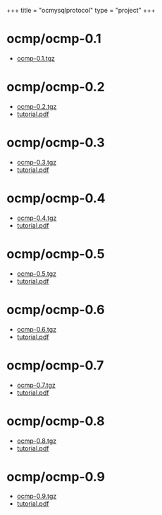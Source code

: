+++
title = "ocmysqlprotocol"
type = "project"
+++

# ocmp/ocmp-0.1
* [ocmp-0.1.tgz](/ocmysqlprotocol/ocmp/ocmp-0.1/ocmp-0.1.tgz)

# ocmp/ocmp-0.2
* [ocmp-0.2.tgz](/ocmysqlprotocol/ocmp/ocmp-0.2/ocmp-0.2.tgz)
* [tutorial.pdf](/ocmysqlprotocol/ocmp/ocmp-0.2/tutorial.pdf)

# ocmp/ocmp-0.3
* [ocmp-0.3.tgz](/ocmysqlprotocol/ocmp/ocmp-0.3/ocmp-0.3.tgz)
* [tutorial.pdf](/ocmysqlprotocol/ocmp/ocmp-0.3/tutorial.pdf)

# ocmp/ocmp-0.4
* [ocmp-0.4.tgz](/ocmysqlprotocol/ocmp/ocmp-0.4/ocmp-0.4.tgz)
* [tutorial.pdf](/ocmysqlprotocol/ocmp/ocmp-0.4/tutorial.pdf)

# ocmp/ocmp-0.5
* [ocmp-0.5.tgz](/ocmysqlprotocol/ocmp/ocmp-0.5/ocmp-0.5.tgz)
* [tutorial.pdf](/ocmysqlprotocol/ocmp/ocmp-0.5/tutorial.pdf)

# ocmp/ocmp-0.6
* [ocmp-0.6.tgz](/ocmysqlprotocol/ocmp/ocmp-0.6/ocmp-0.6.tgz)
* [tutorial.pdf](/ocmysqlprotocol/ocmp/ocmp-0.6/tutorial.pdf)

# ocmp/ocmp-0.7
* [ocmp-0.7.tgz](/ocmysqlprotocol/ocmp/ocmp-0.7/ocmp-0.7.tgz)
* [tutorial.pdf](/ocmysqlprotocol/ocmp/ocmp-0.7/tutorial.pdf)

# ocmp/ocmp-0.8
* [ocmp-0.8.tgz](/ocmysqlprotocol/ocmp/ocmp-0.8/ocmp-0.8.tgz)
* [tutorial.pdf](/ocmysqlprotocol/ocmp/ocmp-0.8/tutorial.pdf)

# ocmp/ocmp-0.9
* [ocmp-0.9.tgz](/ocmysqlprotocol/ocmp/ocmp-0.9/ocmp-0.9.tgz)
* [tutorial.pdf](/ocmysqlprotocol/ocmp/ocmp-0.9/tutorial.pdf)